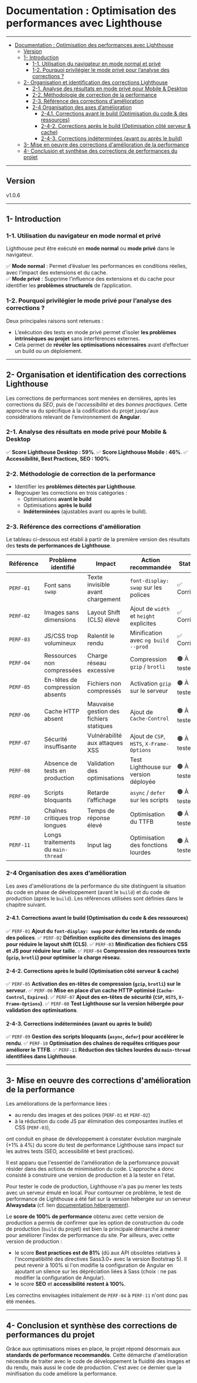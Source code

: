# Documentation : Optimisation des performances avec Lighthouse

---

- [Documentation : Optimisation des performances avec Lighthouse](#documentation--optimisation-des-performances-avec-lighthouse)
  - [Version](#version)
  - [1- Introduction](#1--introduction)
    - [1-1. Utilisation du navigateur en mode normal et privé](#1-1-utilisation-du-navigateur-en-mode-normal-et-privé)
    - [1-2. Pourquoi privilégier le mode privé pour l’analyse des corrections ?](#1-2-pourquoi-privilégier-le-mode-privé-pour-lanalyse-des-corrections-)
  - [2- Organisation et identification des corrections Lighthouse](#2--organisation-et-identification-des-corrections-lighthouse)
    - [2-1. Analyse des résultats en mode privé pour Mobile \& Desktop](#2-1-analyse-des-résultats-en-mode-privé-pour-mobile--desktop)
    - [2-2. Méthodologie de correction de la performance](#2-2-méthodologie-de-correction-de-la-performance)
    - [2-3. Référence des corrections d'amélioration](#2-3-référence-des-corrections-damélioration)
    - [2-4 Organisation des axes d’amélioration](#2-4-organisation-des-axes-damélioration)
      - [2-4.1. Corrections avant le build (Optimisation du code \& des ressources)](#2-41-corrections-avant-le-build-optimisation-du-code--des-ressources)
      - [2-4-2. Corrections après le build (Optimisation côté serveur \& cache)](#2-4-2-corrections-après-le-build-optimisation-côté-serveur--cache)
      - [2-4-3. Corrections indéterminées (avant ou après le build)](#2-4-3-corrections-indéterminées-avant-ou-après-le-build)
  - [3- Mise en oeuvre des corrections d'amélioration de la performance](#3--mise-en-oeuvre-des-corrections-damélioration-de-la-performance)
  - [4- Conclusion et synthèse des corrections de performances du projet](#4--conclusion-et-synthèse-des-corrections-de-performances-du-projet)

---

## Version

v1.0.6

---

## 1- Introduction

### 1-1. Utilisation du navigateur en mode normal et privé

Lighthouse peut être exécuté en **mode normal** ou **mode privé** dans le navigateur.  

✅ **Mode normal** : Permet d’évaluer les performances en conditions réelles, avec l’impact des extensions et du cache.  
✅ **Mode privé** : Supprime l’influence des extensions et du cache pour identifier les **problèmes structurels** de l’application.  

### 1-2. Pourquoi privilégier le mode privé pour l’analyse des corrections ?

Deux principales raisons sont retenues :

- L’exécution des tests en mode privé permet d’isoler **les problèmes intrinsèques au projet** sans interférences externes.
- Cela permet de **révéler les optimisations nécessaires** avant d’effectuer un build ou un déploiement.

---

## 2- Organisation et identification des corrections Lighthouse

Les corrections de performances sont menées en dernières, après les corrections du _SEO_, puis de l'_accessibilité_ et des _bonnes practiques_. Cette approche va du spécifique à la codification du projet jusqu'aux considérations relevant de l'environnement de **Angular**.

### 2-1. Analyse des résultats en mode privé pour Mobile & Desktop

✅ **Score Lighthouse Desktop : 59%**.
✅ **Score Lighthouse Mobile : 46%**.
✅ **Accessibilité, Best Practices, SEO : 100%**.

### 2-2. Méthodologie de correction de la performance

- Identifier les **problèmes détectés par Lighthouse**.
- Regrouper les corrections en trois catégories :
  - Optimisations **avant le build**
  - Optimisations **après le build**
  - **Indéterminées** (ajustables avant ou après le build).

### 2-3. Référence des corrections d'amélioration

Le tableau ci-dessous est établi à partir de la première version des résultats des **tests de performances de Lighthouse**.

| **Référence** | **Problème identifié** | **Impact** | **Action recommandée** | **Statut** |
|--------------|----------------------|------------|----------------------|------------|
| `PERF-01` | Font sans `swap` | Texte invisible avant chargement | `font-display: swap` sur les polices | ✅ Corrigé |
| `PERF-02` | Images sans dimensions | Layout Shift (CLS) élevé | Ajout de `width` et `height` explicites | ✅ Corrigé |
| `PERF-03` | JS/CSS trop volumineux | Ralentit le rendu | Minification avec `ng build --prod` | ✅ Corrigé |
| `PERF-04` | Ressources non compressées | Charge réseau excessive | Compression `gzip` / `brotli` | 🟠 À tester |
| `PERF-05` | En-têtes de compression absents | Fichiers non compressés | Activation `gzip` sur le serveur | 🟠 À tester |
| `PERF-06` | Cache HTTP absent | Mauvaise gestion des fichiers statiques | Ajout de `Cache-Control` | 🟠 À tester |
| `PERF-07` | Sécurité insuffisante | Vulnérabilité aux attaques XSS | Ajout de `CSP`, `HSTS`, `X-Frame-Options` | 🟠 À tester |
| `PERF-08` | Absence de tests en production | Validation des optimisations | Test Lighthouse sur version déployée | 🟠 À tester |
| `PERF-09` | Scripts bloquants | Retarde l’affichage | `async` / `defer` sur les scripts | 🟠 À tester |
| `PERF-10` | Chaînes critiques trop longues | Temps de réponse élevé | Optimisation du TTFB | 🟠 À tester |
| `PERF-11` | Longs traitements du `main-thread` | Input lag | Optimisation des fonctions lourdes | 🟠 À tester |

### 2-4 Organisation des axes d’amélioration

Les axes d'améliorations de la performance du site distinguent la situation du code en phase de développement (avant le `build`) et du code de production (après le `build`). Les références utilisées sont définies dans le chapitre suivant.

#### 2-4.1. Corrections avant le build (Optimisation du code & des ressources)

✅ `PERF-01` **Ajout du `font-display: swap` pour éviter les retards de rendu des polices**.
✅ `PERF-02` **Définition explicite des dimensions des images pour réduire le layout shift (CLS)**.
✅ `PERF-03` **Minification des fichiers CSS et JS pour réduire leur taille**.
✅ `PERF-04` **Compression des ressources texte (`gzip`, `brotli`) pour optimiser la charge réseau**.

#### 2-4-2. Corrections après le build (Optimisation côté serveur & cache)

✅ `PERF-05` **Activation des en-têtes de compression (`gzip`, `brotli`) sur le serveur**.
✅ `PERF-06` **Mise en place d’un cache HTTP optimisé (`Cache-Control`, `Expires`)**.
✅ `PERF-07` **Ajout des en-têtes de sécurité (`CSP`, `HSTS`, `X-Frame-Options`)**.
✅ `PERF-08` **Test Lighthouse sur la version hébergée pour validation des optimisations**.

#### 2-4-3. Corrections indéterminées (avant ou après le build)

✅ `PERF-09` **Gestion des scripts bloquants (`async`, `defer`) pour accélérer le rendu**.
✅ `PERF-10` **Optimisation des chaînes de requêtes critiques pour améliorer le TTFB**.
✅ `PERF-11` **Réduction des tâches lourdes du `main-thread` identifiées dans Lighthouse**.

---

## 3- Mise en oeuvre des corrections d'amélioration de la performance

Les améliorations de la performance liées :

- au rendu des images et des polices (`PERF-01` et `PERF-02`)
- à la réduction du code JS par élimination des composantes inutiles et CSS (`PERF-03`),

ont conduit en phase de développement à constater évolution marginale (+1% à 4%) du score du test de performance Lighthouse sans impact sur les autres tests (SEO, accessibilité et best practices).

Il est apparu que l'essentiel de l'amélioration de la perfomrance pouvait résider dans des actions de minimisation du code. L'approche a donc consisté à construire une version de production et à la tester en l'état.

Pour tester le code de production, Lighthouse n'a pas pu mener les tests avec un serveur émulé en local. Pour contourner ce problème, le test de performance de Lighthouse a été fait sur la version hébergée sur un serveur **Alwaysdata** (cf. lien [documentation hébergement](./alwaysdata-deploiement.md)).

Le **score de 100% de performance** obtenu avec cette version de production a permis de confirmer que les option de construction du code de production (`build` du projet) est bien la principale démarche à mener pour améliorer l'index de performance du site.
Par ailleurs, avec cette version de production :

- le score **Best practices est de 81%** (dû aux API obsolètes relatives à l'incompatibilité des directives Sass3.0+ avec la version Bootstrap 5). Il peut revenir à 100% si l'on modifie la configuration de Angular en ajoutant un silence sur les dépréciation liées à Sass (choix : ne pas modifier la configuration de Angular).
- le score **SEO** et **accessibilité** **restent à 100%**.

Les correctins envisagées initialement de `PERF-04` à `PERF-11` n'ont donc pas été menées.

---

## 4- Conclusion et synthèse des corrections de performances du projet

Grâce aux optimisations mises en place, le projet répond désormais aux **standards de performance recommandés**.
Cette démarche d'amélioration nécessite de traiter avec le code de développement la fluidité des images et du rendu, mais aussi le code de production. C'est avec ce dernier que la minifisation du code améliore la performance.

